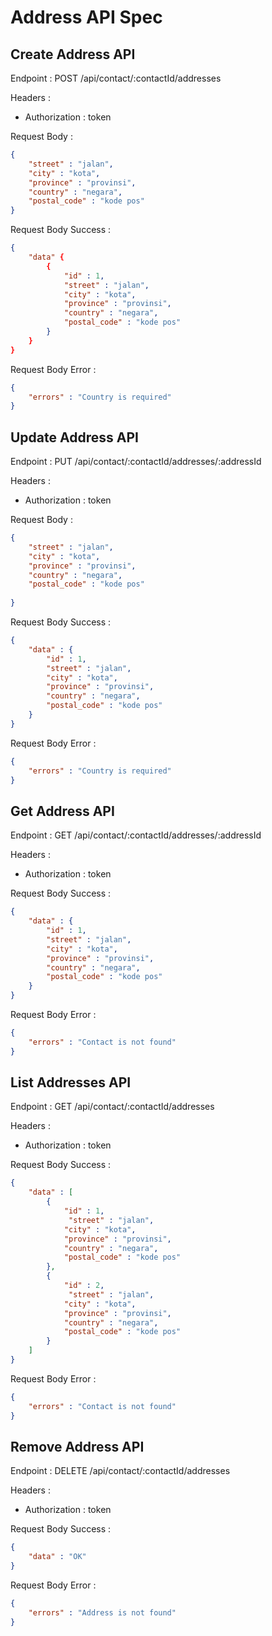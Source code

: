 # Address API Spec

## Create Address API

Endpoint : POST /api/contact/:contactId/addresses

Headers : 
- Authorization : token

Request Body :

```json
{
    "street" : "jalan",
    "city" : "kota",
    "province" : "provinsi",
    "country" : "negara",
    "postal_code" : "kode pos"
}
```

Request Body Success :
```json
{
    "data" {
        {
            "id" : 1,
            "street" : "jalan",
            "city" : "kota",
            "province" : "provinsi",
            "country" : "negara",
            "postal_code" : "kode pos"
        }
    }
}

```

Request Body Error :
```json
{
    "errors" : "Country is required"
}
```


## Update Address API

Endpoint : PUT /api/contact/:contactId/addresses/:addressId

Headers : 
- Authorization : token

Request Body :

```json
{
    "street" : "jalan",
    "city" : "kota",
    "province" : "provinsi",
    "country" : "negara",
    "postal_code" : "kode pos"
    
}

```

Request Body Success :

```json
{
    "data" : {
        "id" : 1,
        "street" : "jalan",
        "city" : "kota",
        "province" : "provinsi",
        "country" : "negara",
        "postal_code" : "kode pos"
    }
}
```

Request Body Error :
```json
{
    "errors" : "Country is required"
}
```

## Get Address API

Endpoint : GET /api/contact/:contactId/addresses/:addressId

Headers : 
- Authorization : token


Request Body Success :
```json
{
    "data" : {
        "id" : 1,
        "street" : "jalan",
        "city" : "kota",
        "province" : "provinsi",
        "country" : "negara",
        "postal_code" : "kode pos"
    }
}
```

Request Body Error :

```json
{
    "errors" : "Contact is not found"
}
```

## List Addresses API

Endpoint : GET /api/contact/:contactId/addresses

Headers : 
- Authorization : token


Request Body Success :

```json
{
    "data" : [
        {
            "id" : 1,
             "street" : "jalan",
            "city" : "kota",
            "province" : "provinsi",
            "country" : "negara",
            "postal_code" : "kode pos"
        },
        {
            "id" : 2,
             "street" : "jalan",
            "city" : "kota",
            "province" : "provinsi",
            "country" : "negara",
            "postal_code" : "kode pos"
        }
    ]
}
```

Request Body Error :

```json
{
    "errors" : "Contact is not found"
}

```

## Remove Address API

Endpoint : DELETE /api/contact/:contactId/addresses

Headers : 
- Authorization : token

Request Body Success :
```json
{
    "data" : "OK"
}
```

Request Body Error :

```json
{
    "errors" : "Address is not found"
}
```